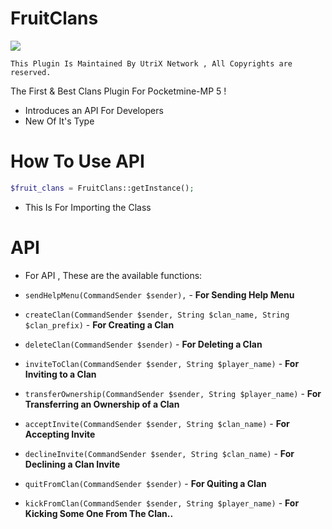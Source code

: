 # FruitClans

<a href="https://poggit.pmmp.io/p/FruitClans"><img src="https://poggit.pmmp.io/shield.state/FruitClans"></a>

```This Plugin Is Maintained By UtriX Network , All Copyrights are reserved.```

The First &amp; Best Clans Plugin For Pocketmine-MP 5 !

- Introduces an API For Developers
- New Of It's Type

# How To Use API

```php
$fruit_clans = FruitClans::getInstance();
```
- This Is For Importing the Class

# API

- For API , These are the available functions:

- ```sendHelpMenu(CommandSender $sender),``` - **For Sending Help Menu**
- ```createClan(CommandSender $sender, String $clan_name, String $clan_prefix)``` - **For Creating a Clan**
- ```deleteClan(CommandSender $sender)``` - **For Deleting a Clan**
- ```inviteToClan(CommandSender $sender, String $player_name)``` - **For Inviting to a Clan**
- ```transferOwnership(CommandSender $sender, String $player_name)``` - **For Transferring an Ownership of a Clan**
- ```acceptInvite(CommandSender $sender, String $clan_name)``` - **For Accepting Invite**
- ```declineInvite(CommandSender $sender, String $clan_name)``` - **For Declining a Clan Invite**
- ```quitFromClan(CommandSender $sender)``` - **For Quiting a Clan**
- ```kickFromClan(CommandSender $sender, String $player_name)``` - **For Kicking Some One From The Clan..**


